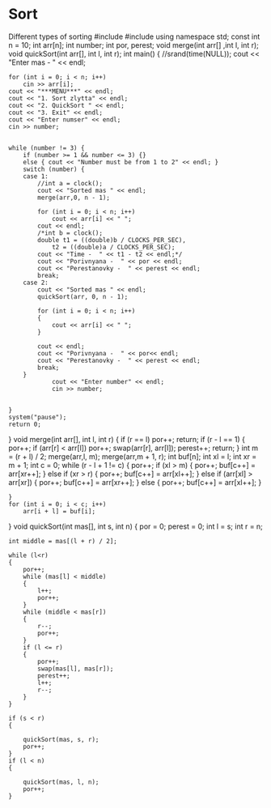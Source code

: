 # Sort
Different types of sorting
#include <iostream>
#include <ctime>
using namespace std;
const int n = 10;
int arr[n];
int  number;
int por, perest;
void merge(int arr[] ,int l, int r);
void quickSort(int arr[], int l, int r);
int main() {
	//srand(time(NULL));
	cout << "Enter mas - " << endl;

	for (int i = 0; i < n; i++)
		cin >> arr[i];
	cout << "***MENU***" << endl;
	cout << "1. Sort zlytta" << endl;
	cout << "2. QuickSort " << endl;
	cout << "3. Exit" << endl;
	cout << "Enter numser" << endl;
	cin >> number;

	
	while (number != 3) {
		if (number >= 1 && number <= 3) {}
		else { cout << "Number must be from 1 to 2" << endl; }
		switch (number) {
		case 1:
			//int a = clock();
			cout << "Sorted mas " << endl;
			merge(arr,0, n - 1);

			for (int i = 0; i < n; i++)
				cout << arr[i] << " ";
			cout << endl;
			/*int b = clock();
			double t1 = ((double)b / CLOCKS_PER_SEC),
				t2 = ((double)a / CLOCKS_PER_SEC);
			cout << "Time -  " << t1 - t2 << endl;*/
			cout << "Porivnyana -  " << por << endl;
			cout << "Perestanovky -  " << perest << endl;
			break;
		case 2:
			cout << "Sorted mas " << endl;
			quickSort(arr, 0, n - 1);

			for (int i = 0; i < n; i++)
			{
				cout << arr[i] << " ";
			}

			cout << endl;
			cout << "Porivnyana -  " << por<< endl;
			cout << "Perestanovky -  " << perest << endl;
			break;
		}
				cout << "Enter number" << endl;
				cin >> number;
				
		
	}
	system("pause");
	return 0;
}
void merge(int arr[], int l, int r) {
	if (r == l)
		por++;
		return;
	if (r - l == 1) {
		por++;
		if (arr[r] < arr[l])
			por++;
			swap(arr[r], arr[l]);
			perest++;
		return;
	}
	int m = (r + l) / 2;
	merge(arr,l, m);
	merge(arr,m + 1, r);
	int buf[n];
	int xl = l;
	int xr = m + 1;
	int c = 0;
	while (r - l + 1 != c) {
		por++;
		if (xl > m) {
			por++;
			buf[c++] = arr[xr++];
		}
		else if (xr > r)
		{
			por++;
			buf[c++] = arr[xl++];
		}
		else if (arr[xl] > arr[xr]) {
			por++;
			buf[c++] = arr[xr++];
		}
		else { 
			por++;
			buf[c++] = arr[xl++]; 
		}

	}
	for (int i = 0; i < c; i++)
		arr[i + l] = buf[i];
}
void quickSort(int mas[], int s, int n)
{
	por = 0;
	perest = 0;
	int l = s;
	int r = n;

	int middle = mas[(l + r) / 2];

	while (l<r)
	{
		por++;
		while (mas[l] < middle)
		{
			l++;
			por++;
		}
		while (middle < mas[r])
		{
			r--;
			por++;
		}
		if (l <= r)
		{
			por++;
			swap(mas[l], mas[r]);
			perest++;
			l++;
			r--;
		}
	}

	if (s < r)
	{

		quickSort(mas, s, r);
		por++;
	}
	if (l < n)
	{

		quickSort(mas, l, n);
		por++;
	}
